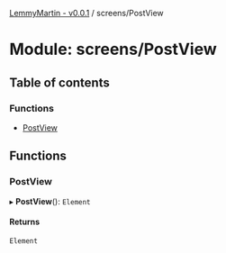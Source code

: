 [LemmyMartin - v0.0.1](../README.md) / screens/PostView

# Module: screens/PostView

## Table of contents

### Functions

- [PostView](screens_PostView.md#postview)

## Functions

### PostView

▸ **PostView**(): `Element`

#### Returns

`Element`
